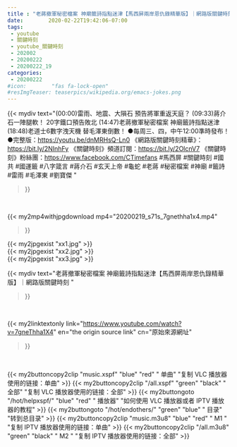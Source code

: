 ```yaml
---
title : "老蔣撤軍秘密檔案 神廟籤詩指點迷津【馬西屏兩岸恩仇錄精華版】｜網路版關鍵時刻 "
date:        2020-02-22T19:42:06-07:00
tags:
 - youtube
 - 關鍵時刻
 - youtube_關鍵時刻
 - 202002
 - 20200222
 - 20200222_19
categories:
 - 20200222
#icon:        "fas fa-lock-open"
#resImgTeaser: teaserpics/wikipedia.org/emacs-jokes.png
---
```


{{< mydiv text="(00:00)雷雨、地震、大隕石 預告將軍重返天庭？ (09:33)蔣介石一陣腿軟！ 20字鐵口預告敗北 (14:47)老蔣撤軍秘密檔案 神廟籤詩指點迷津 (18:48)老道士6數字洩天機 替毛澤東倒數！  ●每周三、四，中午12:00準時發布！ ●完整版：https://youtu.be/dnMRHsQ-Ln0  《網路版關鍵時刻精華》：https://bit.ly/2NInhFy 《關鍵時刻》頻道訂閱：https://bit.ly/2OlcnV7 《關鍵時刻》粉絲團：https://www.facebook.com/CTimefans  #馬西屏 #關鍵時刻 #國共 #國運籤 #八字箴言 #蔣介石 #玄天上帝 #龜蛇 #老蔣 #秘密檔案 #神廟 #籤詩 #雷雨 #毛澤東 #劉寶傑 "
>}}
<br>


{{< my2mp4withjpgdownload mp4="20200219_s71s_7gnethha1x4.mp4"
>}}

{{< my2jpgexist "xx1.jpg" >}}<br>
{{< my2jpgexist "xx2.jpg" >}}<br>
{{< my2jpgexist "xx3.jpg" >}}<br>



{{< mydiv text="老蔣撤軍秘密檔案 神廟籤詩指點迷津【馬西屏兩岸恩仇錄精華版】｜網路版關鍵時刻 "
>}}
<br>

{{< my2linktextonly link="https://www.youtube.com/watch?v=7gneThha1X4"
en="the origin source link" cn="原始來源網址"
>}}


<br>

{{< my2buttoncopy2clip "music.xspf"        "blue"   "red"    " 单曲"  "复制 VLC 播放器使用的链接：单曲" >}} {{< my2buttoncopy2clip "/all.xspf"         "green"  "black"  " 全部"  "复制 VLC 播放器使用的链接：全部" >}} {{< my2buttongoto      "/hot/helpxspf/"    "blue"   "red"    " 播放器" "如何使用 VLC 播放器或者 IPTV 播放器的教程" >}} {{< my2buttongoto      "/hot/endothers/"   "green"  "blue"   " 目录"   "转到总目录" >}} {{< my2buttoncopy2clip "music.m3u8"        "blue"   "red"    " M1 "    "复制 IPTV 播放器使用的链接：单曲" >}} {{< my2buttoncopy2clip "/all.m3u8"         "green"  "black"  " M2 "    "复制 IPTV 播放器使用的链接：全部" >}} 
